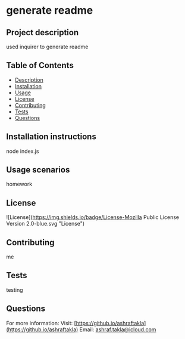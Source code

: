 # generate readme
  ## Project description
  used inquirer to generate readme
  ## Table of Contents
  * [Description](#description)
  * [Installation](#installation)
  * [Usage](#usage)
  * [License](#license)
  * [Contributing](#contributing)
  * [Tests](#tests)
  * [Questions](#questions)
  ## Installation instructions
  node index.js
  ## Usage scenarios
  homework
  ## License
  ![License](https://img.shields.io/badge/License-Mozilla Public License Version 2.0-blue.svg "License")
  ## Contributing
  me
  ## Tests
  testing
  ## Questions
  For more information:
  Visit: [https://github.io/ashraftakla](https://github.io/ashraftakla)
  Email: ashraf.takla@icloud.com
  